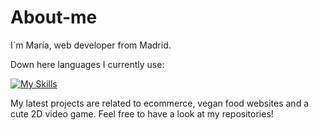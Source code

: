 # About-me

I´m María, web developer from Madrid.

Down here languages I currently use:

[![My Skills](https://skillicons.dev/icons?i=mongodb,express,react,nodejs,js,html,css,git,github)](https://skillicons.dev)

My latest projects are related to ecommerce, vegan food websites and a cute 2D video game. Feel free to have a look at my repositories!
